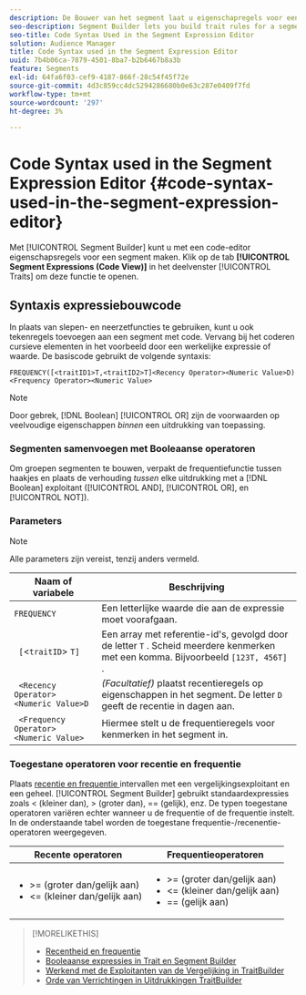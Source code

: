 ```yaml
---
description: De Bouwer van het segment laat u eigenschapregels voor een segment bouwen gebruikend een coderedacteur. Klik op het tabblad Segmentexpressies (Codeweergave) in het deelvenster Vertrekken om deze functie te openen.
seo-description: Segment Builder lets you build trait rules for a segment using a code editor. Click the Segment Expressions (Code View) tab in the Traits panel to access this feature.
seo-title: Code Syntax Used in the Segment Expression Editor
solution: Audience Manager
title: Code Syntax used in the Segment Expression Editor
uuid: 7b4b06ca-7879-4501-8ba7-b2b6467b8a3b
feature: Segments
exl-id: 64fa6f03-cef9-4187-866f-28c54f45f72e
source-git-commit: 4d3c859cc4dc5294286680b0e63c287e0409f7fd
workflow-type: tm+mt
source-wordcount: '297'
ht-degree: 3%

---
```


# Code Syntax used in the Segment Expression Editor {#code-syntax-used-in-the-segment-expression-editor}

Met [!UICONTROL Segment Builder] kunt u met een code-editor eigenschapsregels voor een segment maken. Klik op de tab **[!UICONTROL Segment Expressions (Code View)]** in het deelvenster [!UICONTROL Traits] om deze functie te openen.

## Syntaxis expressiebouwcode

In plaats van slepen- en neerzetfuncties te gebruiken, kunt u ook tekenregels toevoegen aan een segment met code. Vervang bij het coderen cursieve elementen in het voorbeeld door een werkelijke expressie of waarde. De basiscode gebruikt de volgende syntaxis:

```
FREQUENCY([<traitID1>T,<traitID2>T]<Recency Operator><Numeric Value>D)
<Frequency Operator><Numeric Value>
```

>[!NOTE]
>
>Door gebrek, [!DNL Boolean] [!UICONTROL OR] zijn de voorwaarden op veelvoudige eigenschappen *binnen* een uitdrukking van toepassing.

### Segmenten samenvoegen met Booleaanse operatoren

Om groepen segmenten te bouwen, verpakt de frequentiefunctie tussen haakjes en plaats de verhouding *tussen* elke uitdrukking met a [!DNL Boolean] exploitant ([!UICONTROL AND], [!UICONTROL OR], en [!UICONTROL NOT]).

### Parameters

>[!NOTE]
>
>Alle parameters zijn vereist, tenzij anders vermeld.

| Naam of variabele | Beschrijving |
|---|---|
| `FREQUENCY` | Een letterlijke waarde die aan de expressie moet voorafgaan. |
| ` [`&lt;`traitID`> `T]` | Een array met referentie-id&#39;s, gevolgd door de letter `T` . Scheid meerdere kenmerken met een komma. Bijvoorbeeld `[123T, 456T]` . |
| ` <Recency Operator><Numeric Value>D` | *(Facultatief)* plaatst recentieregels op eigenschappen in het segment. De letter `D` geeft de recentie in dagen aan. |
| ` <Frequency Operator><Numeric Value>` | Hiermee stelt u de frequentieregels voor kenmerken in het segment in. |

### Toegestane operatoren voor recentie en frequentie

Plaats [ recentie en frequentie ](../../features/segments/recency-and-frequency.md) intervallen met een vergelijkingsexploitant en een geheel. [!UICONTROL Segment Builder] gebruikt standaardexpressies zoals &lt; (kleiner dan), > (groter dan), == (gelijk), enz. De typen toegestane operatoren variëren echter wanneer u de frequentie of de frequentie instelt. In de onderstaande tabel worden de toegestane frequentie-/recenentie-operatoren weergegeven.

<table id="table_2F92617CB472442BA5639E24DB4E43D3"> 
 <thead> 
  <tr> 
   <th colname="col1" class="entry"> Recente operatoren </th> 
   <th colname="col2" class="entry"> Frequentieoperatoren </th> 
  </tr> 
 </thead>
 <tbody> 
  <tr> 
   <td colname="col1"> 
    <ul id="ul_66D11A34097648A997BA5C6CCC38503A"> 
     <li id="li_EA0B607E58834E62B427C0B7626C2BD1">&gt;= (groter dan/gelijk aan) </li> 
     <li id="li_CFE3D2DBEF424093A0497A70324D5B31">&lt;= (kleiner dan/gelijk aan) </li> 
    </ul> </td> 
   <td colname="col2"> 
    <ul id="ul_A5A38BCD71B844F0B5FB28256069F87E"> 
     <li id="li_EA17C353214E4C2EA2B70169C94A2E53">&gt;= (groter dan/gelijk aan) </li> 
     <li id="li_87CE5CCC6B44446BB2FD0AAD47712368">&lt;= (kleiner dan/gelijk aan) </li> 
     <li id="li_7E922AEF3A524E78A18A9F6ECBF7460B">== (gelijk aan) </li> 
    </ul> </td> 
  </tr> 
 </tbody> 
</table>

>[!MORELIKETHIS]
>
>* [Recentheid en frequentie](../../features/segments/recency-and-frequency.md)
>* [Booleaanse expressies in Trait en Segment Builder](../../reference/boolean-expressions-tsb.md)
>* [ Werkend met de Exploitanten van de Vergelijking in TraitBuilder ](../../features/traits/trait-comparison-operators.md)
>* [ Orde van Verrichtingen in Uitdrukkingen TraitBuilder ](../../features/traits/trait-operator-precedence.md)
